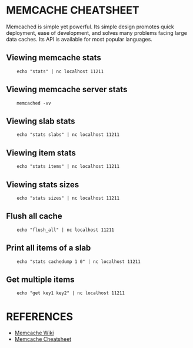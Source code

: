 # MEMCACHE CHEATSHEET
Memcached is simple yet powerful. Its simple design promotes quick deployment, ease of development, and solves many problems facing large data caches. Its API is available for most popular languages.

## Viewing memcache stats
```
    echo "stats" | nc localhost 11211
```

## Viewing memcache server stats
```
    memcached -vv
```

## Viewing slab stats
```
    echo "stats slabs" | nc localhost 11211
```

## Viewing item stats
```
    echo "stats items" | nc localhost 11211
```

## Viewing stats sizes
```
    echo "stats sizes" | nc localhost 11211
```

## Flush all cache
```
    echo "flush_all" | nc localhost 11211
```

## Print all items of a slab
```
    echo "stats cachedump 1 0" | nc localhost 11211
```

## Get multiple items
```
    echo "get key1 key2" | nc localhost 11211
```



# REFERENCES
* [Memcache Wiki][memcache_wiki]
* [Memcache Cheatsheet][memcache_cheatsheet]

[memcache_wiki]: https://code.google.com/p/memcached/wiki/NewStart
[memcache_cheatsheet]: http://lzone.de/cheat-sheet/memcached
